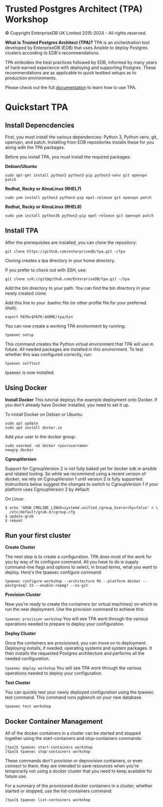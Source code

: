 # Trusted Postgres Architect (TPA) Workshop
© Copyright EnterpriseDB UK Limited 2015-2024 - All rights reserved.

**What is Trusted Postgres Architect (TPA)?**
TPA is an orchestration tool developed by EnterpriseDB (EDB) that uses Ansible to deploy Postgres clusters according to EDB's recommendations.

TPA embodies the best practices followed by EDB, informed by many years of hard-earned experience with deploying and supporting Postgres. These recommendations are as applicable to quick testbed setups as to production environments.

Please check out the full [documentation](https://www.enterprisedb.com/docs/tpa/latest/) to learn how to use TPA.

# Quickstart TPA

## Install Depencdencies
First, you must install the various dependencies: Python 3, Python venv, git, openvpn, and patch. Installing from EDB repositories installs these for you along with the TPA packages.

Before you install TPA, you must install the required packages:

**Debian/Ubuntu**
```
sudo apt-get install python3 python3-pip python3-venv git openvpn patch
```
**Redhat, Rocky or AlmaLinux (RHEL7)**
```
sudo yum install python3 python3-pip epel-release git openvpn patch
```
**Redhat, Rocky or AlmaLinux (RHEL8)**
```
sudo yum install python36 python3-pip epel-release git openvpn patch
```

## Install TPA
After the prerequisites are installed, you can clone the repository:

```
git clone https://github.com/enterprisedb/tpa.git ~/tpa
```

Cloning creates a tpa directory in your home directory.

If you prefer to check out with SSH, use:

```
git clone ssh://git@github.com/EnterpriseDB/tpa.git ~/tpa
```
Add the bin directory to your path. You can find the bin directory in your newly created clone.

Add this line to your .bashrc file (or other profile file for your preferred shell):

```export PATH=$PATH:$HOME/tpa/bin```

You can now create a working TPA environment by running:

```tpaexec setup```

This command creates the Python virtual environment that TPA will use in future. All needed packages are installed in this environment. To test whether this was configured correctly, run:

```tpaexec selftest```

tpaexec is now installed.

## Using Docker

**Install Docker**
This tutorial deploys the example deployment onto Docker. If you don't already have Docker installed, you need to set it up.

To install Docker on Debian or Ubuntu:

```
sudo apt update
sudo apt install docker.io
```
Add your user to the docker group:

```
sudo usermod -aG docker <yourusername>
newgrp docker
```

**CgroupVersion**

Support for CgroupVersion 2 is not fully baked yet for docker sdk in ansible and related tooling. So while we recommend using a recent version of docker; we rely on CgroupVersion 1 until version 2 is fully supported. Instructions below suggest the changes to switch to CgroupVersion 1 if your platform uses CgroupVersion 2 by default.

On Linux:
```
$ echo 'GRUB_CMDLINE_LINUX=systemd.unified_cgroup_hierarchy=false' > \
  /etc/default/grub.d/cgroup.cfg
$ update-grub
$ reboot
```

## Run your first cluster

**Create Cluster**

The next step is to create a configuration. TPA does most of the work for you by way of its configure command. All you have to do is supply command-line flags and options to select, in broad terms, what you want to deploy. Here's the tpaexec configure command:

```
tpaexec configure workshop --architecture M1 --platform docker --postgresql 15 --enable-repmgr --no-git
```

**Provision Cluster**

Now you're ready to create the containers (or virtual machines) on which to run the new deployment. Use the provision command to achieve this:

```tpaexec provision workshop```
You will see TPA work through the various operations needed to prepare to deploy your configuration.

**Deploy Cluster**

Once the containers are provisioned, you can move on to deployment. Deploying installs, if needed, operating systems and system packages. It then installs the requested Postgres architecture and performs all the needed configuration.

```tpaexec deploy workshop```
You will see TPA work through the various operations needed to deploy your configuration.


**Test Cluster**

You can quickly test your newly deployed configuration using the tpaexec test command. This command runs pgbench on your new database.

```tpaexec test workshop```

## Docker Container Management 

All of the docker containers in a cluster can be started and stopped together using the start-containers and stop-containers commands:

```
[tpa]$ tpaexec start-containers workshop
[tpa]$ tpaexec stop-containers workshop
```
These commands don't provision or deprovision containers, or even connect to them; they are intended to save resources when you're temporarily not using a docker cluster that you need to keep available for future use.

For a summary of the provisioned docker containers in a cluster, whether started or stopped, use the list-containers command:

```
[tpa]$ tpaexec list-containers workshop
```
